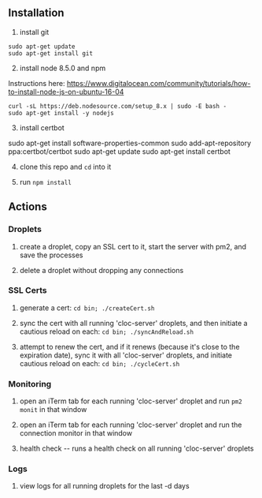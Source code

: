 

## Installation

1. install git

```
sudo apt-get update
sudo apt-get install git
```

2. install node 8.5.0 and npm

Instructions here: https://www.digitalocean.com/community/tutorials/how-to-install-node-js-on-ubuntu-16-04

```
curl -sL https://deb.nodesource.com/setup_8.x | sudo -E bash -
sudo apt-get install -y nodejs
```

3. install certbot

sudo apt-get install software-properties-common
sudo add-apt-repository ppa:certbot/certbot
sudo apt-get update
sudo apt-get install certbot

4. clone this repo and `cd` into it

5. run `npm install`

## Actions

### Droplets

1. create a droplet, copy an SSL cert to it, start the server with pm2, and save the processes

2. delete a droplet without dropping any connections

### SSL Certs

1. generate a cert: `cd bin; ./createCert.sh`

2. sync the cert with all running 'cloc-server' droplets, and then initiate a cautious reload on each: `cd bin; ./syncAndReload.sh`

3. attempt to renew the cert, and if it renews (because it's close to the expiration date), sync it with all 'cloc-server' droplets, and initiate cautious reload on each: `cd bin; ./cycleCert.sh`

### Monitoring

1. open an iTerm tab for each running 'cloc-server' droplet and run `pm2 monit` in that window

2. open an iTerm tab for each running 'cloc-server' droplet and run the connection monitor in that window

3. health check -- runs a health check on all running 'cloc-server' droplets

### Logs

1. view logs for all running droplets for the last -d days


